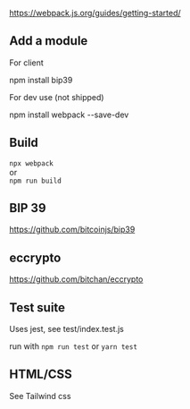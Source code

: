 

https://webpack.js.org/guides/getting-started/


## Add a module 

For client

npm install bip39

For dev use (not shipped)

npm install webpack --save-dev


## Build

`npx webpack`  
or  
`npm run build`

## BIP 39

https://github.com/bitcoinjs/bip39

## eccrypto

https://github.com/bitchan/eccrypto

## Test suite

Uses jest, see test/index.test.js

run with `npm run test` or `yarn test`

## HTML/CSS

See Tailwind css
